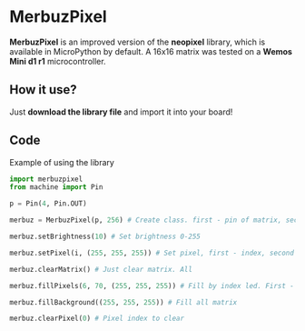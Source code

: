 # MerbuzPixel

**MerbuzPixel** is an improved version of the **neopixel** library, which is available in MicroPython by default. A 16x16 matrix was tested on a **Wemos Mini d1 r1** microcontroller.

## How it use?

Just **download the library file** and import it into your board!

## Code

Example of using the library

```python
import merbuzpixel
from machine import Pin

p = Pin(4, Pin.OUT)

merbuz = MerbuzPixel(p, 256) # Create class. first - pin of matrix, second - count of leds

merbuz.setBrightness(10) # Set brightness 0-255

merbuz.setPixel(i, (255, 255, 255)) # Set pixel, first - index, second - tuple of RGB

merbuz.clearMatrix() # Just clear matrix. All

merbuz.fillPixels(6, 70, (255, 255, 255)) # Fill by index led. First - index of first led, second - index of second led, third - tuple of RGB

merbuz.fillBackground((255, 255, 255)) # Fill all matrix

merbuz.clearPixel(0) # Pixel index to clear
```





